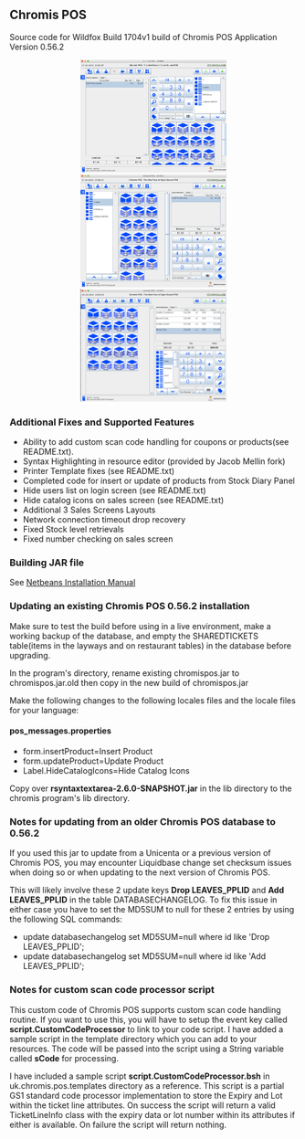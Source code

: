 ## Chromis POS

Source code for Wildfox Build 1704v1 build of Chromis POS Application Version 0.56.2 

<center>
 <img src="Polished_Layout_1_sm.png"> <img src="Polished_Layout_2_sm.png"> <img src="Polished_Layout_3_sm.png">
</center>

### Additional Fixes and Supported Features

* Ability to add custom scan code handling for coupons or products(see README.txt).
* Syntax Highlighting in resource editor (provided by Jacob Mellin fork)
* Printer Template fixes (see README.txt)
* Completed code for insert or update of products from Stock Diary Panel
* Hide users list on login screen (see README.txt)
* Hide catalog icons on sales screen (see README.txt)
* Additional 3 Sales Screens Layouts
* Network connection timeout drop recovery
* Fixed Stock level retrievals
* Fixed number checking on sales screen

### Building JAR file

See [Netbeans Installation Manual](https://sourceforge.net/projects/chromispos/files/Source%20Code/)

### Updating an existing Chromis POS 0.56.2 installation

Make sure to test the build before using in a live environment, make a working
backup of the database, and empty the SHAREDTICKETS table(items in the layways 
and on restaurant tables) in the database before upgrading.

In the program's directory, rename existing chromispos.jar to chromispos.jar.old
 then copy in the new build of chromispos.jar 

Make the following changes to the following locales files and the locale files
for your language:

#### pos_messages.properties

* form.insertProduct=Insert Product 
* form.updateProduct=Update Product
* Label.HideCatalogIcons=Hide Catalog Icons

Copy over <b>rsyntaxtextarea-2.6.0-SNAPSHOT.jar</b> in the lib directory to the
chromis program's lib directory.

### Notes for updating from an older Chromis POS database to 0.56.2 
If you used this jar to update from a Unicenta or a previous version of Chromis POS,
 you may encounter Liquidbase change set checksum issues when doing so or when updating
to the next version of Chromis POS.
 
This will likely involve these 2 update keys <b>Drop LEAVES_PPLID</b> and <b>Add LEAVES_PPLID</b>
in the table DATABASECHANGELOG. To fix this issue in either case you have to set
the MD5SUM to null for these 2 entries by using the following SQL commands:

* update databasechangelog set MD5SUM=null where id like 'Drop LEAVES_PPLID';
* update databasechangelog set MD5SUM=null where id like 'Add LEAVES_PPLID';

### Notes for custom scan code processor script
This custom code of Chromis POS supports custom scan code handling routine. 
If you want to use this, you will have to setup the event key called 
<b>script.CustomCodeProcessor</b> to link to your code script. 
I have added a sample script in the template directory which you can add to your resources. 
The code will be passed into the script using a String variable called <b>sCode</b> for processing. 

I have included a sample script <b>script.CustomCodeProcessor.bsh</b> in uk.chromis.pos.templates directory as a reference. 
This script is a partial GS1 standard code processor implementation to store the Expiry and Lot within the ticket line attributes.
On success the script will return a valid TicketLineInfo class with the expiry data or lot number within its attributes if either is available.
On failure the script will return nothing.
